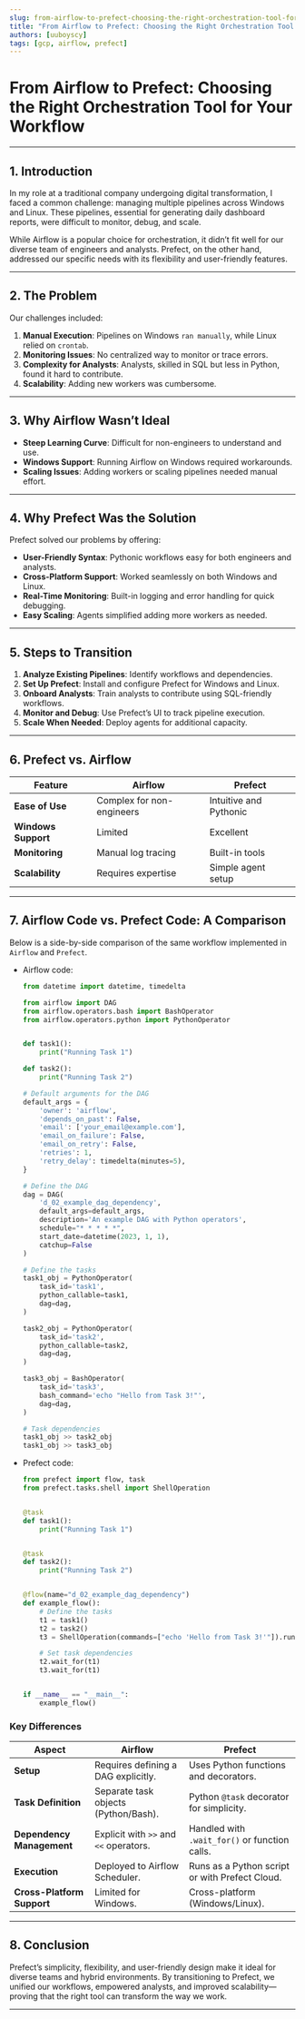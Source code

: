 ```yaml
---
slug: from-airflow-to-prefect-choosing-the-right-orchestration-tool-for-your-workflow
title: "From Airflow to Prefect: Choosing the Right Orchestration Tool for Your Workflow"
authors: [uuboyscy]
tags: [gcp, airflow, prefect]
---
```


# From Airflow to Prefect: Choosing the Right Orchestration Tool for Your Workflow

---

## 1. Introduction
In my role at a traditional company undergoing digital transformation, I faced a common challenge: managing multiple pipelines across Windows and Linux. These pipelines, essential for generating daily dashboard reports, were difficult to monitor, debug, and scale. 

<!-- truncate -->

While Airflow is a popular choice for orchestration, it didn’t fit well for our diverse team of engineers and analysts. Prefect, on the other hand, addressed our specific needs with its flexibility and user-friendly features.

---

## 2. The Problem
Our challenges included:
1. **Manual Execution**: Pipelines on Windows `ran manually`, while Linux relied on `crontab`.  
2. **Monitoring Issues**: No centralized way to monitor or trace errors.  
3. **Complexity for Analysts**: Analysts, skilled in SQL but less in Python, found it hard to contribute.  
4. **Scalability**: Adding new workers was cumbersome.

---

## 3. Why Airflow Wasn’t Ideal
- **Steep Learning Curve**: Difficult for non-engineers to understand and use.  
- **Windows Support**: Running Airflow on Windows required workarounds.  
- **Scaling Issues**: Adding workers or scaling pipelines needed manual effort.

---

## 4. Why Prefect Was the Solution
Prefect solved our problems by offering:
- **User-Friendly Syntax**: Pythonic workflows easy for both engineers and analysts.  
- **Cross-Platform Support**: Worked seamlessly on both Windows and Linux.  
- **Real-Time Monitoring**: Built-in logging and error handling for quick debugging.  
- **Easy Scaling**: Agents simplified adding more workers as needed.

---

## 5. Steps to Transition
1. **Analyze Existing Pipelines**: Identify workflows and dependencies.  
2. **Set Up Prefect**: Install and configure Prefect for Windows and Linux.  
3. **Onboard Analysts**: Train analysts to contribute using SQL-friendly workflows.  
4. **Monitor and Debug**: Use Prefect’s UI to track pipeline execution.  
5. **Scale When Needed**: Deploy agents for additional capacity.

---

## 6. Prefect vs. Airflow
| Feature              | Airflow                     | Prefect                     |
|----------------------|----------------------------|----------------------------|
| **Ease of Use**      | Complex for non-engineers  | Intuitive and Pythonic     |
| **Windows Support**  | Limited                   | Excellent                  |
| **Monitoring**       | Manual log tracing        | Built-in tools             |
| **Scalability**      | Requires expertise        | Simple agent setup         |

---

## 7. Airflow Code vs. Prefect Code: A Comparison
Below is a side-by-side comparison of the same workflow implemented in `Airflow` and `Prefect`.
- Airflow code:
    ```Python
    from datetime import datetime, timedelta

    from airflow import DAG
    from airflow.operators.bash import BashOperator
    from airflow.operators.python import PythonOperator


    def task1():
        print("Running Task 1")

    def task2():
        print("Running Task 2")

    # Default arguments for the DAG
    default_args = {
        'owner': 'airflow',
        'depends_on_past': False,
        'email': ['your_email@example.com'],
        'email_on_failure': False,
        'email_on_retry': False,
        'retries': 1,
        'retry_delay': timedelta(minutes=5),
    }

    # Define the DAG
    dag = DAG(
        'd_02_example_dag_dependency',
        default_args=default_args,
        description='An example DAG with Python operators',
        schedule="* * * * *",
        start_date=datetime(2023, 1, 1),
        catchup=False
    )

    # Define the tasks
    task1_obj = PythonOperator(
        task_id='task1',
        python_callable=task1,
        dag=dag,
    )

    task2_obj = PythonOperator(
        task_id='task2',
        python_callable=task2,
        dag=dag,
    )

    task3_obj = BashOperator(
        task_id='task3',
        bash_command='echo "Hello from Task 3!"',
        dag=dag,
    )

    # Task dependencies
    task1_obj >> task2_obj
    task1_obj >> task3_obj
    ```
- Prefect code:
    ```Python
    from prefect import flow, task
    from prefect.tasks.shell import ShellOperation


    @task
    def task1():
        print("Running Task 1")


    @task
    def task2():
        print("Running Task 2")


    @flow(name="d_02_example_dag_dependency")
    def example_flow():
        # Define the tasks
        t1 = task1()
        t2 = task2()
        t3 = ShellOperation(commands=["echo 'Hello from Task 3!'"]).run()

        # Set task dependencies
        t2.wait_for(t1)
        t3.wait_for(t1)


    if __name__ == "__main__":
        example_flow()
    ```
### Key Differences

| Aspect                      | Airflow                                    | Prefect                                   |
|-----------------------------|-------------------------------------------|------------------------------------------|
| **Setup**                   | Requires defining a DAG explicitly.       | Uses Python functions and decorators.    |
| **Task Definition**         | Separate task objects (Python/Bash).      | Python `@task` decorator for simplicity. |
| **Dependency Management**   | Explicit with `>>` and `<<` operators.    | Handled with `.wait_for()` or function calls. |
| **Execution**               | Deployed to Airflow Scheduler.            | Runs as a Python script or with Prefect Cloud. |
| **Cross-Platform Support**  | Limited for Windows.                      | Cross-platform (Windows/Linux).          |


---

## 8. Conclusion
Prefect’s simplicity, flexibility, and user-friendly design make it ideal for diverse teams and hybrid environments. By transitioning to Prefect, we unified our workflows, empowered analysts, and improved scalability—proving that the right tool can transform the way we work.

---
